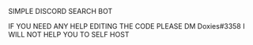SIMPLE DISCORD SEARCH BOT 

IF YOU NEED ANY HELP EDITING THE CODE PLEASE DM Doxies#3358
I WILL NOT HELP YOU TO SELF HOST

